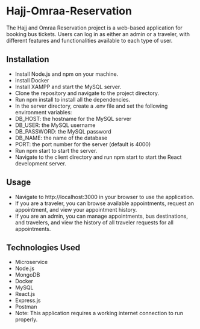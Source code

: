 # Hajj-Omraa-Reservation

The Hajj and Omraa Reservation project is a web-based application for booking bus tickets. Users can log in as either an admin or a traveler, with different features and functionalities available to each type of user.

## Installation

* Install Node.js and npm on your machine.
* install Docker
* Install XAMPP and start the MySQL server.
* Clone the repository and navigate to the project directory.
* Run npm install to install all the dependencies.
* In the server directory, create a .env file and set the following environment variables:
* DB_HOST: the hostname for the MySQL server
* DB_USER: the MySQL username
* DB_PASSWORD: the MySQL password
* DB_NAME: the name of the database
* PORT: the port number for the server (default is 4000)
* Run npm start to start the server.
* Navigate to the client directory and run npm start to start the React development server.
## Usage

* Navigate to http://localhost:3000 in your browser to use the application.
* If you are a traveler, you can browse available appointments, request an appointment, and view your appointment history.
* If you are an admin, you can manage appointments, bus destinations, and travelers, and view the history of all traveler requests for all appointments.

## Technologies Used
* Microservice
* Node.js
* MongoDB
* Docker
* MySQL
* React.js
* Express.js
* Postman
* Note: This application requires a working internet connection to run properly.
